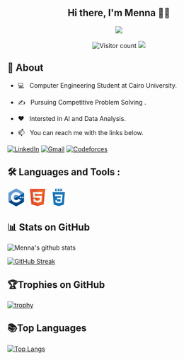 <div align="center"><h2> Hi there, I'm Menna 🙋‍♀️</h2>
<img src="https://img.freepik.com/free-vector/young-woman-uses-computer-work-reduce-infection_1150-34985.jpg?w=740&t=st=1664560909~exp=1664561509~hmac=4417d8e8c8fb3a2eb9d8205b11acaf51657b4a37ec60dd62c606083ee748022f" width="400px"/>


![Visitor count](https://visitor-badge.laobi.icu/badge?page_id=Menna-Ahmed7.Menna-Ahmed7) <img src="https://media.giphy.com/media/dxn6fRlTIShoeBr69N/giphy.gif" width="30">
</div>


## 💫 About 


- 💻 &nbsp; Computer Engineering Student at Cairo University.

- ✍️ &nbsp; Pursuing Competitive Problem Solving .

- ❤️ &nbsp; Intersted in AI and Data Analysis.

- 📫 &nbsp; You can reach me with the links below.

[![LinkedIn](https://img.shields.io/badge/LinkedIn-0077B5?style=for-the-badge&logo=linkedin&logoColor=white)](https://www.linkedin.com/in/mennatallah-ahmed-6216b321b/)
[![Gmail](https://img.shields.io/badge/Gmail-D14836?style=for-the-badge&logo=gmail&logoColor=white)](mennaahmed0701@gmail.com)
[![Codeforces](https://img.shields.io/badge/Codeforces-445f9d?style=for-the-badge&logo=Codeforces&logoColor=white)](https://codeforces.com/profile/Mennat_Ahmed)
<br>

## :hammer_and_wrench: Languages and Tools :


<img src="https://github.com/devicons/devicon/blob/master/icons/cplusplus/cplusplus-original.svg" title="C++" alt="C++" width="40" height="40"/>&nbsp;
<img src="https://github.com/devicons/devicon/blob/master/icons/html5/html5-original.svg" title="HTML5" alt="HTML" width="40" height="40"/>&nbsp;
<img src="https://github.com/devicons/devicon/blob/master/icons/css3/css3-plain-wordmark.svg" title="CSS3" alt="CSS" width="40" height="40"/>&nbsp;



## 📊 Stats on GitHub


![Menna's github stats](https://github-readme-stats.vercel.app/api?username=Menna-Ahmed7&show_icons=true&title_color=fff&icon_color=79ff97&text_color=9f9f9f&bg_color=151515)


[![GitHub Streak](http://github-readme-streak-stats.herokuapp.com?user=Menna-Ahmed7&theme=dark&date_format=M%20j%5B%2C%20Y%5D)](https://git.io/streak-stats)

## 🏆Trophies on GitHub

[![trophy](https://github-profile-trophy.vercel.app/?username=Menna-Ahmed7&theme=onedark)](https://github.com/ryo-ma/github-profile-trophy)
## 📚Top Languages

[![Top Langs](https://github-readme-stats.vercel.app/api/top-langs/?username=Menna-Ahmed7&layout=compact&theme=vision-friendly-dark)](https://github.com/anuraghazra/github-readme-stats)


